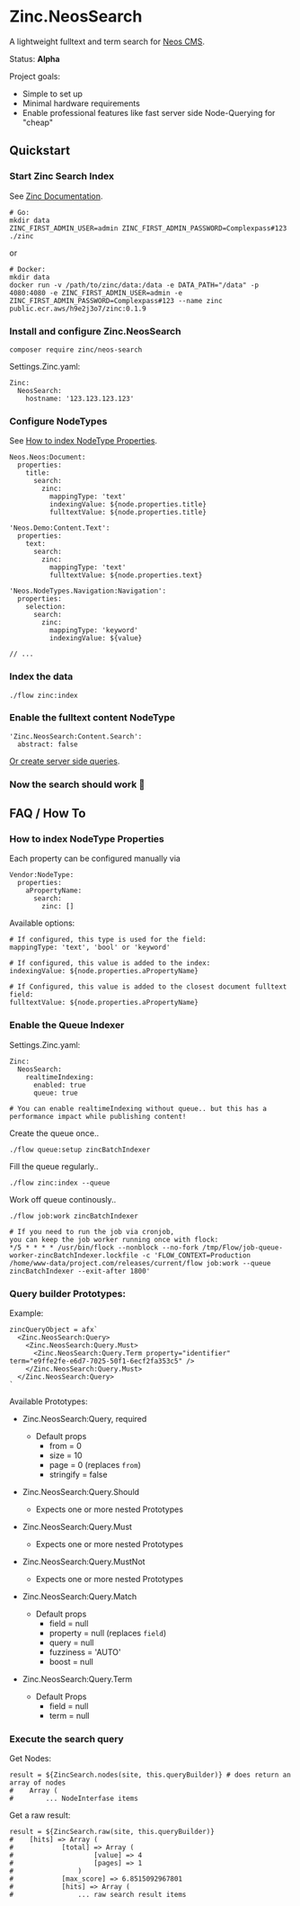 # Zinc.NeosSearch

A lightweight fulltext and term search for [Neos CMS](https://www.neos.io/).

Status: **Alpha**

Project goals:
- Simple to set up
- Minimal hardware requirements
- Enable professional features like fast server side Node-Querying for "cheap"

## Quickstart

### Start Zinc Search Index
See [Zinc Documentation](https://docs.zinclabs.io/04_installation/).
```
# Go:
mkdir data
ZINC_FIRST_ADMIN_USER=admin ZINC_FIRST_ADMIN_PASSWORD=Complexpass#123 ./zinc
```
or
```
# Docker:
mkdir data
docker run -v /path/to/zinc/data:/data -e DATA_PATH="/data" -p 4080:4080 -e ZINC_FIRST_ADMIN_USER=admin -e ZINC_FIRST_ADMIN_PASSWORD=Complexpass#123 --name zinc public.ecr.aws/h9e2j3o7/zinc:0.1.9
```

### Install and configure Zinc.NeosSearch
```
composer require zinc/neos-search
```

Settings.Zinc.yaml:
```
Zinc:
  NeosSearch:
    hostname: '123.123.123.123'
```

### Configure NodeTypes
See [How to index NodeType Properties](#how-to-index-nodetype-properties).
```
Neos.Neos:Document:
  properties:
    title:
      search:
        zinc:
          mappingType: 'text'
          indexingValue: ${node.properties.title}
          fulltextValue: ${node.properties.title}

'Neos.Demo:Content.Text':
  properties:
    text:
      search:
        zinc:
          mappingType: 'text'
          fulltextValue: ${node.properties.text}

'Neos.NodeTypes.Navigation:Navigation':
  properties:
    selection:
      search:
        zinc:
          mappingType: 'keyword'
          indexingValue: ${value}

// ...
```

### Index the data
```
./flow zinc:index
```

### Enable the fulltext content NodeType
```
'Zinc.NeosSearch:Content.Search':
  abstract: false
```

[Or create server side queries](Resources/Private/Fusion/Examples/QueryData.fusion).

### Now the search should work 🎉

## FAQ / How To

### How to index NodeType Properties

Each property can be configured manually via
```
Vendor:NodeType:
  properties:
    aPropertyName:
      search:
        zinc: []
```

Available options:
```
# If configured, this type is used for the field:
mappingType: 'text', 'bool' or 'keyword'

# If configured, this value is added to the index:
indexingValue: ${node.properties.aPropertyName}

# If Configured, this value is added to the closest document fulltext field:
fulltextValue: ${node.properties.aPropertyName}
```

### Enable the Queue Indexer

Settings.Zinc.yaml:
```
Zinc:
  NeosSearch:
    realtimeIndexing:
      enabled: true
      queue: true

# You can enable realtimeIndexing without queue.. but this has a performance impact while publishing content!
```

Create the queue once..

```
./flow queue:setup zincBatchIndexer
```

Fill the queue regularly..
```
./flow zinc:index --queue
```

Work off queue continously..
```
./flow job:work zincBatchIndexer

# If you need to run the job via cronjob,
you can keep the job worker running once with flock:
*/5 * * * * /usr/bin/flock --nonblock --no-fork /tmp/Flow/job-queue-worker-zincBatchIndexer.lockfile -c 'FLOW_CONTEXT=Production /home/www-data/project.com/releases/current/flow job:work --queue zincBatchIndexer --exit-after 1800'
```

### Query builder Prototypes:

Example:
```
zincQueryObject = afx`
  <Zinc.NeosSearch:Query>
    <Zinc.NeosSearch:Query.Must>
      <Zinc.NeosSearch:Query.Term property="identifier" term="e9ffe2fe-e6d7-7025-50f1-6ecf2fa353c5" />
    </Zinc.NeosSearch:Query.Must>
  </Zinc.NeosSearch:Query>
`
```

Available Prototypes:

- Zinc.NeosSearch:Query, required 
  - Default props
    - from = 0
    - size = 10
    - page = 0 (replaces `from`)
    - stringify = false
- Zinc.NeosSearch:Query.Should
  - Expects one or more nested Prototypes
- Zinc.NeosSearch:Query.Must
  - Expects one or more nested Prototypes
- Zinc.NeosSearch:Query.MustNot
  - Expects one or more nested Prototypes
- Zinc.NeosSearch:Query.Match
  - Default props
    - field = null
    - property = null (replaces `field`)
    - query = null
    - fuzziness = 'AUTO'
    - boost = null

- Zinc.NeosSearch:Query.Term
  - Default Props
    - field = null
    - term = null

### Execute the search query

Get Nodes:
```
result = ${ZincSearch.nodes(site, this.queryBuilder)} # does return an array of nodes
#    Array (
#        ... NodeInterfase items
```

Get a raw result:
```
result = ${ZincSearch.raw(site, this.queryBuilder)}
#    [hits] => Array (
#            [total] => Array (
#                    [value] => 4
#                    [pages] => 1
#                )
#            [max_score] => 6.8515092967801
#            [hits] => Array (
#                ... raw search result items
```
